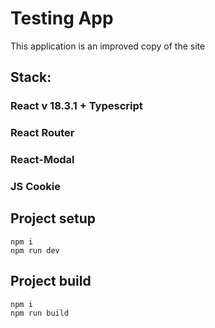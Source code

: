 # Testing App

This application is an improved copy of the site

## Stack:

### React v 18.3.1 + Typescript
### React Router
### React-Modal
### JS Cookie

## Project setup
```
npm i
npm run dev
```

## Project build
```
npm i
npm run build
```